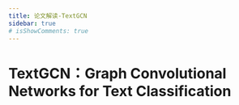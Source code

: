 ```yaml
---
title: 论文解读-TextGCN
sidebar: true
# isShowComments: true
---
```


# TextGCN：Graph Convolutional Networks for Text Classification

<ClientOnly>
<title-pv/>
</ClientOnly>




<ClientOnly>
  <leave/>
</ClientOnly/>